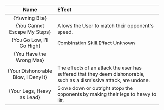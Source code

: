 | **Name** | **Effect** |
|:--------:|:-----------|
| {Yawning Bite} | |
| {You Cannot Escape My Steps} |Allows the User to match their opponent's speed. |
| {You Go Low, I’ll Go High} |Combination Skill.Effect Unknown |
| {You Have the Wrong Man} | |
| {Your Dishonorable Blow, I Deny It} |The effects of an attack the user has suffered that they deem dishonorable, such as a dismissive attack, are undone. |
| {Your Legs, Heavy as Lead} |Slows down or outright stops the opponents by making their legs to heavy to lift. |
